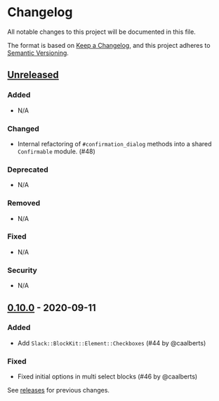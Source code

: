 # Changelog
All notable changes to this project will be documented in this file.

The format is based on [Keep a Changelog](https://keepachangelog.com/en/1.0.0/),
and this project adheres to [Semantic Versioning](https://semver.org/spec/v2.0.0.html).

## [Unreleased]

### Added
- N/A

### Changed
- Internal refactoring of `#confirmation_dialog` methods into a shared `Confirmable` module. (#48)

### Deprecated
- N/A

### Removed
- N/A

### Fixed
- N/A

### Security
- N/A


## [0.10.0] - 2020-09-11

### Added
- Add `Slack::BlockKit::Element::Checkboxes` (#44 by @caalberts)

### Fixed
- Fixed initial options in multi select blocks (#46 by @caalberts)


See [releases] for previous changes.



[Unreleased]: https://github.com/CGA1123/slack-ruby-block-kit/compare/v0.10.0...HEAD
[0.10.0]: https://github.com/CGA1123/slack-ruby-block-kit/compare/v0.9.0...v0.10.0

[releases]: https://github.com/CGA1123/slack-ruby-block-kit/releases
